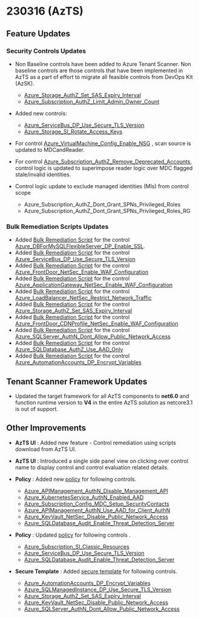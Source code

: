 ﻿# 230316 (AzTS)

## Feature Updates

### Security Controls Updates
*  Non Baseline controls have been added to Azure Tenant Scanner. Non baseline controls are those controls that have been implemented in AzTS as a part of effort to migrate all feasible controls from DevOps Kit (AzSK). 
	
    * [Azure_Storage_AuthZ_Set_SAS_Expiry_Interval](https://github.com/azsk/AzTS-docs/blob/main/Control%20coverage/Feature/Storage.md#azure_storage_authz_set_sas_expiry_interval)
    * [Azure_Subscription_AuthZ_Limit_Admin_Owner_Count](https://github.com/azsk/AzTS-docs/blob/main/Control%20coverage/Feature/SubscriptionCore.md#Azure_Subscription_AuthZ_Limit_Admin_Owner_Count)	

 * Added new controls:  
    *  [Azure_ServiceBus_DP_Use_Secure_TLS_Version](https://github.com/azsk/AzTS-docs/blob/main/Control%20coverage/Feature/ServiceBus.md#azure_servicebus_dp_use_secure_tls_version)
    * [Azure_Storage_SI_Rotate_Access_Keys](https://github.com/azsk/AzTS-docs/blob/main/Control%20coverage/Feature/Storage.md#azure_storage_si_rotate_access_keys)
 

*  For control [Azure_VirtualMachine_Config_Enable_NSG](https://github.com/azsk/AzTS-docs/blob/main/Control%20coverage/Feature/VirtualMachine.md#azure_virtualmachine_config_enable_nsg) , scan source is updated to MDCandReader.

* For control [Azure_Subscription_AuthZ_Remove_Deprecated_Accounts](https://github.com/azsk/AzTS-docs/blob/main/Control%20coverage/Feature/SubscriptionCore.md#Azure_Subscription_AuthZ_Remove_Deprecated_Accounts), control logic is updated to superimpose reader logic over MDC flagged stale/invalid identities.
	
* Control logic update  to exclude managed identities (MIs) from control scope 
    * Azure_Subscription_AuthZ_Dont_Grant_SPNs_Privileged_Roles
	* Azure_Subscription_AuthZ_Dont_Grant_SPNs_Privileged_Roles_RG 

### Bulk Remediation Scripts Updates
 * Added [Bulk Remediation Script](https://github.com/azsk/AzTS-docs/blob/main/Scripts/RemediationScripts/Remediate-SecureFTPDeploymentForAppServices.ps1) for the control [Azure_DBForMySQLFlexibleServer_DP_Enable_SSL](https://github.com/azsk/AzTS-docs/blob/main/Scripts/RemediationScripts/Readme.md#37-Azure_DBForMySQLFlexibleServer_DP_Enable_SSL).
 * Added [Bulk Remediation Script](https://github.com/azsk/AzTS-docs/blob/main/Scripts/RemediationScripts/Remediate-SecureFTPDeploymentForAppServices.ps1) for the control [Azure_ServiceBus_DP_Use_Secure_TLS_Version](https://github.com/azsk/AzTS-docs/blob/main/Scripts/RemediationScripts/Remediate-SetServiceBusMinReqTLSVersion.ps1)
 * Added [Bulk Remediation Script](https://github.com/azsk/AzTS-docs/blob/main/Scripts/RemediationScripts/Remediate-SecureFTPDeploymentForAppServices.ps1) for the control [Azure_FrontDoor_NetSec_Enable_WAF_Configuration](https://github.com/azsk/AzTS-docs/blob/main/Scripts/RemediationScripts/Readme.md#29-Azure_ApplicationGateway_NetSec_Enable_WAF_Configuration)
 * Added [Bulk Remediation Script](https://github.com/azsk/AzTS-docs/blob/main/Scripts/RemediationScripts/Remediate-SecureFTPDeploymentForAppServices.ps1) for the control [Azure_ApplicationGateway_NetSec_Enable_WAF_Configuration](https://github.com/azsk/AzTS-docs/blob/main/Scripts/RemediationScripts/Readme.md#29-Azure_ApplicationGateway_NetSec_Enable_WAF_Configuration)
 * Added [Bulk Remediation Script](https://github.com/azsk/AzTS-docs/blob/main/Scripts/RemediationScripts/Remediate-SecureFTPDeploymentForAppServices.ps1) for the control [Azure_LoadBalancer_NetSec_Restrict_Network_Traffic](https://github.com/azsk/AzTS-docs/blob/main/Scripts/RemediationScripts/Readme.md#30-Azure_LoadBalancer_NetSec_Restrict_Network_Traffic)
 * Added [Bulk Remediation Script](https://github.com/azsk/AzTS-docs/blob/main/Scripts/RemediationScripts/Remediate-SecureFTPDeploymentForAppServices.ps1) for the control [Azure_Storage_AuthZ_Set_SAS_Expiry_Interval](https://github.com/azsk/AzTS-docs/blob/main/Scripts/RemediationScripts/Remediate-SASExpiryIntervalForStorageAccounts.ps1)
 * Added [Bulk Remediation Script](https://github.com/azsk/AzTS-docs/blob/main/Scripts/RemediationScripts/Remediate-SecureFTPDeploymentForAppServices.ps1) for the control [Azure_FrontDoor_CDNProfile_NetSec_Enable_WAF_Configuration](https://github.com/azsk/AzTS-docs/blob/main/Scripts/RemediationScripts/Readme.md#32-Azure_FrontDoor_CDNProfile_NetSec_Enable_WAF_Configuration)
 * Added [Bulk Remediation Script](https://github.com/azsk/AzTS-docs/blob/main/Scripts/RemediationScripts/Remediate-SecureFTPDeploymentForAppServices.ps1) for the control [Azure_SQLServer_AuthN_Dont_Allow_Public_Network_Access](https://github.com/azsk/AzTS-docs/blob/main/Scripts/RemediationScripts/Readme.md#41-Azure_SQLServer_AuthN_Dont_Allow_Public_Network_Access)
 * Added [Bulk Remediation Script](https://github.com/azsk/AzTS-docs/blob/main/Scripts/RemediationScripts/Remediate-SecureFTPDeploymentForAppServices.ps1) for the control [Azure_SQLDatabase_AuthZ_Use_AAD_Only](https://github.com/azsk/AzTS-docs/blob/main/Scripts/RemediationScripts/Readme.md#39-Azure_SQLDatabase_AuthZ_Use_AAD_Only)
 * Added [Bulk Remediation Script](https://github.com/azsk/AzTS-docs/blob/main/Scripts/RemediationScripts/Remediate-SecureFTPDeploymentForAppServices.ps1) for the control [Azure_AutomationAccounts_DP_Encrypt_Variables](https://github.com/azsk/AzTS-docs/blob/main/Scripts/RemediationScripts/Readme.md#40-Azure_AutomationAccounts_DP_Encrypt_Variables)

## Tenant Scanner Framework Updates
* Updated the target framework for all AzTS components to **net6.0** and function runtime version to **V4** in the entire AzTS solution as netcore3.1 is out of support.


## Other Improvements
* **AzTS UI** : Added new feature - Control remediation using scripts download from AzTS UI.
*  **AzTS UI** :  Introduced a single side panel view on clicking over control name to display control and control evaluation related details.
* **Policy** : Added new [policy](https://github.com/azsk/AzTS-docs/blob/main/Policies/Readme.md) for following controls.
    *  [Azure_APIManagement_AuthN_Disable_Management_API](https://github.com/azsk/AzTS-docs/blob/main/Policies/APIManagement/Azure_APIManagement_AuthN_Disable_Management_API/Readme.md)
    *  [Azure_KubernetesService_AuthN_Enabled_AAD](https://github.com/azsk/AzTS-docs/blob/main/Policies/KubernetesService/Azure_KubernetesService_AuthN_Enabled_AAD/Readme.md)
    *  [Azure_Subscription_Config_MDC_Setup_SecurityContacts](https://github.com/azsk/AzTS-docs/blob/main/Policies/Subscription/Azure_Subscription_Config_MDC_Setup_SecurityContacts/Readme.md)
    *  [Azure_APIManagement_AuthN_Use_AAD_for_Client_AuthN](https://github.com/azsk/AzTS-docs/blob/main/Policies/APIManagement/Azure_APIManagement_AuthN_Use_AAD_for_Client_AuthN/Readme.md)
    *  [Azure_KeyVault_NetSec_Disable_Public_Network_Access](https://github.com/azsk/AzTS-docs/blob/main/Policies/KeyVault/Azure_KeyVault_NetSec_Disable_Public_Network_Access/Readme.md)
    *  [Azure_SQLDatabase_Audit_Enable_Threat_Detection_Server](https://github.com/azsk/AzTS-docs/blob/main/Policies/SQLServer/Azure_SQLDatabase_Audit_Enable_Threat_Detection_Server/Readme.md)

* **Policy** : Updated [policy](https://github.com/azsk/AzTS-docs/blob/main/Policies/Readme.md) for following controls .
    *  [Azure_Subscription_SI_Classic_Resources](https://github.com/azsk/AzTS-docs/blob/main/Policies/Subscription/Azure_Subscription_SI_Classic_Resources/Readme.md)
    *  [Azure_ServiceBus_DP_Use_Secure_TLS_Version](https://github.com/azsk/AzTS-docs/blob/main/Policies/ServiceBus/Azure_ServiceBus_DP_Use_Secure_TLS_Version/README.md)
    *  [Azure_SQLDatabase_Audit_Enable_Threat_Detection_Server](https://github.com/azsk/AzTS-docs/blob/main/Policies/SQLServer/Azure_SQLDatabase_Audit_Enable_Threat_Detection_Server/Readme.md)

* **Secure Template** : Added [secure template](https://github.com/azsk/AzTS-docs/blob/main/08-Secure%20by%20default/Secure%20Templates/README.md) for following controls.
    *  [ Azure_AutomationAccounts_DP_Encrypt_Variables](https://github.com/azsk/AzTS-docs/blob/main/08-Secure%20by%20default/Secure%20Templates/ARM/AutomationAccounts.json)
    *  [Azure_SQLManagedInstance_DP_Use_Secure_TLS_Version](https://github.com/azsk/AzTS-docs/blob/main/08-Secure%20by%20default/Secure%20Templates/ARM/SQLManagedInstance.json)
    *  [Azure_Storage_AuthZ_Set_SAS_Expiry_Interval](https://github.com/azsk/AzTS-docs/blob/main/08-Secure%20by%20default/Secure%20Templates/ARM/Storage.json)
    * [Azure_KeyVault_NetSec_Disable_Public_Network_Access](https://github.com/azsk/AzTS-docs/blob/main/08-Secure%20by%20default/Secure%20Templates/ARM/KeyVault.json)
    * [Azure_SQLServer_AuthN_Dont_Allow_Public_Network_Access](https://github.com/azsk/AzTS-docs/blob/main/08-Secure%20by%20default/Secure%20Templates/ARM/SQLServer.json)





